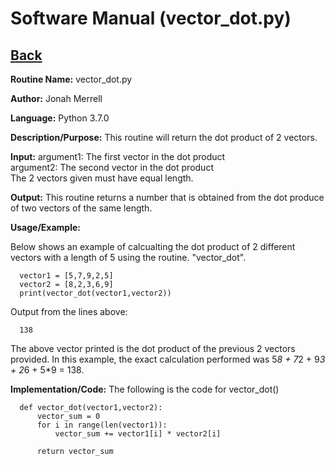 # Software Manual (vector_dot.py)

## [Back](softwaremanual.md)

**Routine Name:**           vector_dot.py

**Author:** Jonah Merrell

**Language:** Python 3.7.0

**Description/Purpose:** This routine will return the dot product of 2 vectors. 

**Input:** argument1: The first vector in the dot product<br>
		   argument2: The second vector in the dot product<br>
		   The 2 vectors given must have equal length.
		   
**Output:** This routine returns a number that is obtained from the dot produce of two vectors of the same length. 

**Usage/Example:**

Below shows an example of calcualting the dot product of 2 different vectors with a length of 5 using the routine.
 "vector_dot". 

      vector1 = [5,7,9,2,5]
      vector2 = [8,2,3,6,9]
      print(vector_dot(vector1,vector2))

Output from the lines above:

      138

The above vector printed is the dot product of the previous 2 vectors provided. In this example, the exact 
calculation performed was 5*8 + 7*2 + 9*3 + 2*6 + 5*9 = 138.


**Implementation/Code:** The following is the code for vector_dot()


      def vector_dot(vector1,vector2):
          vector_sum = 0
          for i in range(len(vector1)):
              vector_sum += vector1[i] * vector2[i]
      
          return vector_sum
